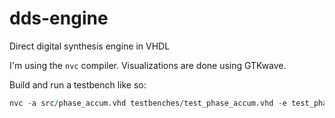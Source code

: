 # dds-engine
Direct digital synthesis engine in VHDL

I'm using the `nvc` compiler. Visualizations are done using GTKwave. 

Build and run a testbench like so:

```vhdl
nvc -a src/phase_accum.vhd testbenches/test_phase_accum.vhd -e test_phase_accum -r -w
```
